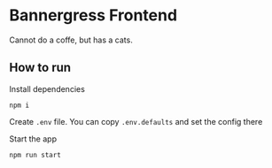 # Bannergress Frontend
Cannot do a coffe, but has a cats.

## How to run
Install dependencies

```npm i```

Create ```.env``` file. You can copy ```.env.defaults``` and set the config there

Start the app

```npm run start```

